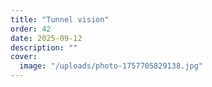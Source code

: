```yaml
---
title: "Tunnel vision"
order: 42
date: 2025-09-12
description: ""
cover:
  image: "/uploads/photo-1757705829138.jpg"
---
```


